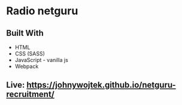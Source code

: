 # Radio netguru

## Built With

* HTML
* CSS (SASS)
* JavaScript - vanilla js
* Webpack

## Live: https://johnywojtek.github.io/netguru-recruitment/






